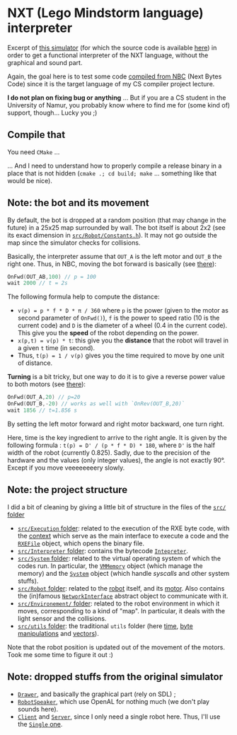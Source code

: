 # NXT (Lego Mindstorm language) interpreter

Excerpt of [this simulator](http://schuelerlabor.informatik.rwth-aachen.de/roboter-simulator) (for which the source code is available [here](https://github.com/InfoSphereAC/RoboSim)) in order to get a functional interpreter of the NXT language, without the graphical and sound part.

Again, the goal here is to test some code [compiled from NBC](https://github.com/pierre-24/nbc-compiler) (Next Bytes Code) since it is the target language of my CS compiler project lecture.

**I do not plan on fixing bug or anything** ... But if you are a CS student in the University of Namur, you probably know where to find me for (some kind of) support, though... Lucky you ;)


## Compile that

You need `CMake` ... 

... And I need to understand how to properly compile a release binary in a place that is not hidden (`cmake .; cd build; make` ... something like that would be nice).

## Note: the bot and its movement

By default, the bot is dropped at a random position (that may change in the future) in a 25x25 map surrounded by wall.
The bot itself is about 2x2 (see its exact dimension in [`src/Robot/Constants.h`](src/Robot/Constants.h)).
It may not go outside the map since the simulator checks for collisions.

Basically, the interpreter assume that `OUT_A` is the left motor and `OUT_B` the right one.
Thus, in NBC, moving the bot forward is basically (see [there](tests/simple.nbc)):

```c
OnFwd(OUT_AB,100) // p = 100
wait 2000 // t = 2s
```

The following formula help to compute the distance:

+ `v(p) = p * f * D * π / 360` where `p` is the power (given to the motor as second parameter of `OnFwd()`), `f` is the power to speed ratio (10 is the current code) and `D` is the diameter of a wheel (0.4 in the current code). This give you the **speed** of the robot depending on the power.
+ `x(p,t) = v(p) * t`: this give you the **distance** that the robot will travel in a given `t` time (in second).
+ Thus, `t(p) = 1 / v(p)` gives you the time required to move by one unit of distance.

**Turning** is a bit tricky, but one way to do it is to give a reverse power value to both motors (see [there](tests/simpleturn.nbc)):

```c
OnFwd(OUT_A,20) // p=20
OnFwd(OUT_B,-20) // works as well with `OnRev(OUT_B,20)`
wait 1856 // t=1.856 s
```

By setting the left motor forward and right motor backward, one turn right.

Here, time is the key ingredient to arrive to the right angle. It is given by the following formula : `t(p) = D' / (p * f * D) * 180`, where `D'` is the half width of the robot (currently 0.825).
Sadly, due to the precision of the hardware and the values (only integer values), the angle is not exactly 90°. Except if you move veeeeeeeery slowly.

## Note: the project structure

I did a bit of cleaning by giving a little bit of structure in the files of the [`src/` folder](src/)

+ [`src/Execution` folder](src/Execution): related to the execution of the RXE byte code, with the [context](src/Execution/ExecutionContext.h) which serve as the main interface to execute a code and the [`RXEFile`](src/Execution/RXEFile.h) object, which opens the binary file. 
+ [`src/Interpreter` folder](src/Interpreter): contains the bytecode [`Intepreter`](src/Interpreter/Interpreter.h).
+ [`src/System` folder](src/System): related to the virtual operating system of which the codes run. In particular, the [`VMMemory`](src/System/VMMemory.h) object (which manage the memory) and the [`System`](src/System/System.h) object (which handle *syscalls* and other system stuffs).
+ [`src/Robot` folder](src/Robot): related to the [robot](src/Robot/Robot.h) itself, and its [motor](src/Robot/Motor.h). Also contains the (in)famous [`NetworkInterface`](src/Robot/NetworkInterface.h) abstract object to communicate with it.
+ [`src/Environement/` folder](src/Environment): related to the robot environment in which it moves, corresponding to a kind of "map". In particular, it deals with the light sensor and the collisions.
+ [`src/utils` folder](src/utils): the traditional `utils` folder (here [time](src/utils/Time.h), [byte manipulations](src/utils/ByteOrder.h) and [vectors](src/utils/Vec4.h)).

Note that the robot position is updated out of the movement of the motors. Took me some time to figure it out :)

## Note: dropped stuffs from the original simulator

+ [`Drawer`](https://github.com/InfoSphereAC/RoboSim/blob/master/Drawer.cpp), and basically the graphical part (rely on SDL) ;
+ [`RobotSpeaker`](https://github.com/InfoSphereAC/RoboSim/blob/master/RobotSpeaker.cpp), which use OpenAL for nothing much (we don't play sounds here).
+ [`Client`](https://github.com/InfoSphereAC/RoboSim/blob/master/Client.cpp) and [`Server`](https://github.com/InfoSphereAC/RoboSim/blob/master/Server.cpp), since I only need a single robot here. Thus, I'll use the [`Single` one](https://github.com/InfoSphereAC/RoboSim/blob/master/Single.h).